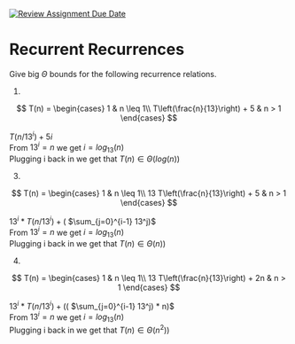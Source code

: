 [![Review Assignment Due Date](https://classroom.github.com/assets/deadline-readme-button-24ddc0f5d75046c5622901739e7c5dd533143b0c8e959d652212380cedb1ea36.svg)](https://classroom.github.com/a/8KYthzwp)
# Recurrent Recurrences

Give big $\Theta$ bounds for the following recurrence relations.

1.
$$ T(n) =
    \begin{cases}
        1 & n \leq 1\\
        T\left(\frac{n}{13}\right) + 5 & n > 1
    \end{cases}
$$

$T(n/13^i) + 5i$ <br/>
From $13^i = n$ we get $i = log_{13}(n)$ <br/>
Plugging i back in we get that $T(n) \in \Theta(log(n))$ <br/>

3.
$$ T(n) =
    \begin{cases}
        1 & n \leq 1\\
        13 T\left(\frac{n}{13}\right) + 5 & n > 1
    \end{cases}
$$

$13^i * T(n/13^i) + ($ $\sum_{j=0}^{i-1} 13^j)$ <br/>
From $13^i = n$ we get $i = log_{13}(n)$ <br/>
Plugging i back in we get that $T(n) \in \Theta(n))$ <br/>

4.
$$ T(n) =
    \begin{cases}
        1 & n \leq 1\\
        13 T\left(\frac{n}{13}\right) + 2n & n > 1
    \end{cases}
$$

$13^i * T(n/13^i) + (($ $\sum_{j=0}^{i-1} 13^j) * n)$ <br/>
From $13^i = n$ we get $i = log_{13}(n)$ <br/>
Plugging i back in we get that $T(n) \in \Theta(n^2))$ <br/>
